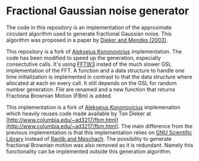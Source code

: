 # Fractional Gaussian noise generator
The code in this repository is an implementation of the approximate circulant algorithm used to generate fractional Gaussian noise. This algorithm was proposed in a paper by [Dieker and Mendes (2003)](https://doi.org/10.1017/S0269964803173081).

This repository is a fork of [Aleksejus Kononovicius](https://github.com/akononovicius/fgn-generator-gsl) implementation. The code has been modified to speed up the generation, especially consectutive calls. It's using [FFTW3](http://www.fftw.org/) insted of the much slower GSL implementation of the FFT. A function and a data structure to handle one time initialization is implemented in contrast to that the data structure where allocated at each en every call. It still depends on the GSL for random number generation. File are renamed and a new function that returns Fractiona Brownian Motion (FBm) is added.

This implementation is a fork of [Aleksejus Kononovicius](https://github.com/akononovicius/fgn-generator-gsl) implemenation which heavily reuses code made available by Ton Dieker at [http://www.columbia.edu/~ad3217/fbm.html](http://www.columbia.edu/~ad3217/fbm.html). The main difference from the previous implementation is that this implementation relies on [GNU Scientific Library](https://www.gnu.org/software/gsl/) instead of [Ranlib and Meschach](http://www.netlib.org/). The possibility to generate fractional Brownian motion was also removed as it is redundant. Namely this functionality can be implemented outside this generation algorithm.
